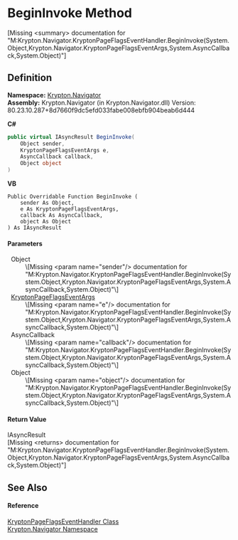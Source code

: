 # BeginInvoke Method


\[Missing &lt;summary&gt; documentation for "M:Krypton.Navigator.KryptonPageFlagsEventHandler.BeginInvoke(System.Object,Krypton.Navigator.KryptonPageFlagsEventArgs,System.AsyncCallback,System.Object)"\]



## Definition
**Namespace:** <a href="a21ac074-d119-3dc6-bd1c-d3a12c0128bc.md">Krypton.Navigator</a>  
**Assembly:** Krypton.Navigator (in Krypton.Navigator.dll) Version: 80.23.10.287+8d7660f9dc5efd033fabe008ebfb904beab6d444

**C#**
``` C#
public virtual IAsyncResult BeginInvoke(
	Object sender,
	KryptonPageFlagsEventArgs e,
	AsyncCallback callback,
	Object object
)
```
**VB**
``` VB
Public Overridable Function BeginInvoke ( 
	sender As Object,
	e As KryptonPageFlagsEventArgs,
	callback As AsyncCallback,
	object As Object
) As IAsyncResult
```



#### Parameters
<dl><dt>  Object</dt><dd>\[Missing &lt;param name="sender"/&gt; documentation for "M:Krypton.Navigator.KryptonPageFlagsEventHandler.BeginInvoke(System.Object,Krypton.Navigator.KryptonPageFlagsEventArgs,System.AsyncCallback,System.Object)"\]</dd><dt>  <a href="cb5567c8-4053-3353-1567-f179eb52d3f8.md">KryptonPageFlagsEventArgs</a></dt><dd>\[Missing &lt;param name="e"/&gt; documentation for "M:Krypton.Navigator.KryptonPageFlagsEventHandler.BeginInvoke(System.Object,Krypton.Navigator.KryptonPageFlagsEventArgs,System.AsyncCallback,System.Object)"\]</dd><dt>  AsyncCallback</dt><dd>\[Missing &lt;param name="callback"/&gt; documentation for "M:Krypton.Navigator.KryptonPageFlagsEventHandler.BeginInvoke(System.Object,Krypton.Navigator.KryptonPageFlagsEventArgs,System.AsyncCallback,System.Object)"\]</dd><dt>  Object</dt><dd>\[Missing &lt;param name="object"/&gt; documentation for "M:Krypton.Navigator.KryptonPageFlagsEventHandler.BeginInvoke(System.Object,Krypton.Navigator.KryptonPageFlagsEventArgs,System.AsyncCallback,System.Object)"\]</dd></dl>

#### Return Value
IAsyncResult  
\[Missing &lt;returns&gt; documentation for "M:Krypton.Navigator.KryptonPageFlagsEventHandler.BeginInvoke(System.Object,Krypton.Navigator.KryptonPageFlagsEventArgs,System.AsyncCallback,System.Object)"\]

## See Also


#### Reference
<a href="0cf460b1-62b0-ec43-e94b-0ad68e58f357.md">KryptonPageFlagsEventHandler Class</a>  
<a href="a21ac074-d119-3dc6-bd1c-d3a12c0128bc.md">Krypton.Navigator Namespace</a>  
